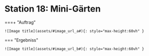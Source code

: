 
# Station 18: Mini-Gärten


===+ "Auftrag"

    ![Image title](assets/#image_url_a#){: style="max-height:60vh" }


=== "Ergebniss"

    ![Image title](assets/#image_url_b#){: style="max-height:60vh" }
